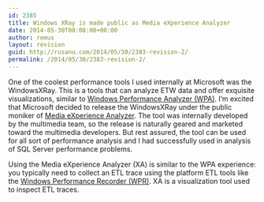 ```yaml
---
id: 2385
title: Windows XRay is made public as Media eXperience Analyzer
date: 2014-05-30T00:08:00+00:00
author: remus
layout: revision
guid: http://rusanu.com/2014/05/30/2383-revision-2/
permalink: /2014/05/30/2383-revision-2/
---
```

One of the coolest performance tools I used internally at Microsoft was the WindowsXRay. This is a tools that can analyze ETW data and offer exquisite visualizations, similar to [Windows Performance Analyzer (WPA)](http://msdn.microsoft.com/en-us/library/windows/hardware/hh448170.aspx). I&#8217;m excited that Microsoft decided to release the WindowsXRay under the public moniker of [Media eXperience Analyzer](http://www.microsoft.com/en-us/download/details.aspx?id=43105). The tool was internally developed by the multimedia team, so the release is naturally geared and marketed toward the multimedia developers. But rest assured, the tool can be used for all sort of performance analysis and I had successfully used in analysis of SQL Server performance problems.

Using the Media eXperience Analyzer (XA) is similar to the WPA experience: you typically need to collect an ETL trace using the platform ETL tools like the [Windows Performance Recorder (WPR)](http://msdn.microsoft.com/en-us/library/windows/hardware/hh448205.aspx). XA is a visualization tool used to inspect ETL traces.